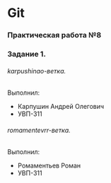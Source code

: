 # Git
### Практическая работа №8
### Задание 1.

###### karpushinao-ветка. 
Выполнил:
* Карпушин Андрей Олегович
* УВП-311

###### romamentevrr-ветка. 
Выполнил:
* Ромаментьев Роман
* УВП-311